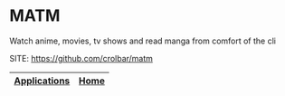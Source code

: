 # MATM

 Watch anime, movies, tv shows and read manga from comfort of the cli

 SITE: https://github.com/crolbar/matm

 | [Applications](https://portable-linux-apps.github.io/apps.html) | [Home](https://portable-linux-apps.github.io)
 | --- | --- |
